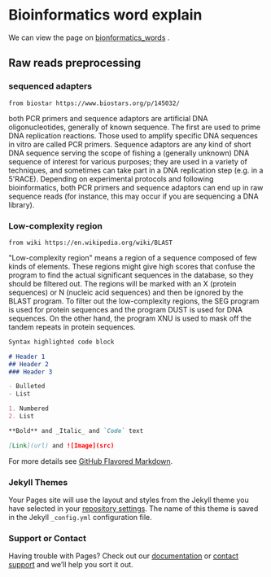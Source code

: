 # Bioinformatics word explain

We can view the page on [bionformatics_words](https://afredcomma.github.io/bioinformatics_words) .


## Raw reads preprocessing

### sequenced adapters
    from biostar https://www.biostars.org/p/145032/
both PCR primers and sequence adaptors are artificial DNA oligonucleotides, generally of known sequence. The first are used to prime DNA replication reactions. Those used to amplify specific DNA sequences in vitro are called PCR primers. Sequence adaptors are any kind of short DNA sequence serving the scope of fishing a (generally unknown) DNA sequence of interest for various purposes; they are used in a variety of techniques, and sometimes can take part in a DNA replication step (e.g. in a 5'RACE). Depending on experimental protocols and following bioinformatics, both PCR primers and sequence adaptors can end up in raw sequence reads (for instance, this may occur if you are sequencing a DNA library).

### Low-complexity region    
    from wiki https://en.wikipedia.org/wiki/BLAST
"Low-complexity region" means a region of a sequence composed of few kinds of elements. These regions might give high scores that confuse the program to find the actual significant sequences in the database, so they should be filtered out. The regions will be marked with an X (protein sequences) or N (nucleic acid sequences) and then be ignored by the BLAST program. To filter out the low-complexity regions, the SEG program is used for protein sequences and the program DUST is used for DNA sequences. On the other hand, the program XNU is used to mask off the tandem repeats in protein sequences.

```markdown
Syntax highlighted code block

# Header 1
## Header 2
### Header 3

- Bulleted
- List

1. Numbered
2. List

**Bold** and _Italic_ and `Code` text

[Link](url) and ![Image](src)
```

For more details see [GitHub Flavored Markdown](https://guides.github.com/features/mastering-markdown/).

### Jekyll Themes

Your Pages site will use the layout and styles from the Jekyll theme you have selected in your [repository settings](https://github.com/AfredComma/bioinformatics_words/settings). The name of this theme is saved in the Jekyll `_config.yml` configuration file.

### Support or Contact

Having trouble with Pages? Check out our [documentation](https://help.github.com/categories/github-pages-basics/) or [contact support](https://github.com/contact) and we’ll help you sort it out.
